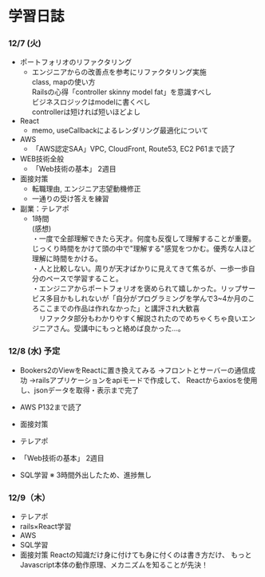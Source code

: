 # 学習日誌
### 12/7 (火)
* ポートフォリオのリファクタリング
  * エンジニアからの改善点を参考にリファクタリング実施  
  class, mapの使い方  
  Railsの心得「controller skinny model fat」を意識すべし  
  ビジネスロジックはmodelに書くべし  
  controllerは短ければ短いほどよし  
* React
  * memo, useCallbackによるレンダリング最適化について
* AWS
  * 「AWS認定SAA」VPC, CloudFront, Route53, EC2 P61まで読了
* WEB技術全般  
  * 「Web技術の基本」 2週目
* 面接対策  
  * 転職理由, エンジニア志望動機修正  
  * 一通りの受け答えを練習  
* 副業：テレアポ  
  * 1時間  
(感想)  
・一度で全部理解できたら天才。何度も反復して理解することが重要。じっくり時間をかけて頭の中で"理解する"感覚をつかむ。優秀な人ほど理解に時間をかける。  
・人と比較しない。周りが天才ばかりに見えてきて焦るが、一歩一歩自分のペースで学習すること。  
・エンジニアからポートフォリオを褒められて嬉しかった。リップサービス多目かもしれないが「自分がプログラミングを学んで3~4か月のころここまでの作品は作れなかった」と講評され大歓喜  
　リファクタ部分もわかりやすく解説されたのでめちゃくちゃ良いエンジニアさん。受講中にもっと絡めば良かった…。  

### 12/8 (水) 予定
* Bookers2のViewをReactに置き換えてみる
 →フロントとサーバーの通信成功
 →railsアプリケーションをapiモードで作成して、
  Reactからaxiosを使用し、jsonデータを取得・表示まで完了
* AWS P132まで読了

* 面接対策
* テレアポ
* 「Web技術の基本」 2週目
* SQL学習
※ 3時間外出したため、進捗無し

### 12/9（木）
* テレアポ
* rails×React学習
* AWS
* SQL学習
* 面接対策
Reactの知識だけ身に付けても身に付くのは書き方だけ、
もっとJavascript本体の動作原理、メカニズムを知ることが先決！

